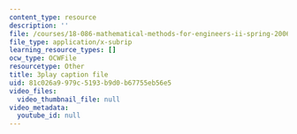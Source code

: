 ```yaml
---
content_type: resource
description: ''
file: /courses/18-086-mathematical-methods-for-engineers-ii-spring-2006/81c026a9979c5193b9d0b67755eb56e5_c9XosfcouiM.vtt
file_type: application/x-subrip
learning_resource_types: []
ocw_type: OCWFile
resourcetype: Other
title: 3play caption file
uid: 81c026a9-979c-5193-b9d0-b67755eb56e5
video_files:
  video_thumbnail_file: null
video_metadata:
  youtube_id: null
---
```

